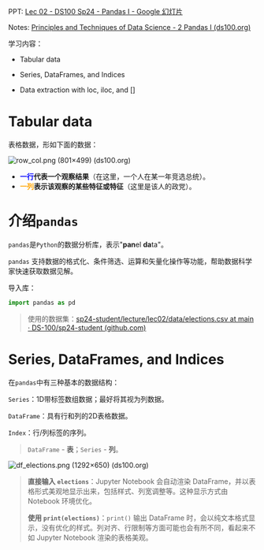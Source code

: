 PPT: [Lec 02 - DS100 Sp24 - Pandas I - Google 幻灯片](https://docs.google.com/presentation/d/1-89bVbLcggrPuTfYAt6OveeLqvw_0UH51ULKBFBulHg/edit#slide=id.SLIDES_API2090287008_0)

Notes: [Principles and Techniques of Data Science - 2 Pandas I (ds100.org)](https://ds100.org/course-notes/pandas_1/pandas_1.html)

学习内容：

- Tabular data
- Series, DataFrames, and Indices

- Data extraction with loc, iloc, and []

# Tabular data

表格数据，形如下面的数据：

![row_col.png (801×499) (ds100.org)](https://ds100.org/course-notes/pandas_1/images/row_col.png)

- **<span style="color:blue">一行</span>代表一个观察结果**（在这里，一个人在某一年竞选总统）。
- **<span style="color:orange">一列</span>表示该观察的某些特征或特征**（这里是该人的政党）。

# 介绍`pandas`

`pandas`是`Python`的数据分析库，表示"**pan**el **da**ta"。

`pandas` 支持数据的格式化、条件筛选、运算和矢量化操作等功能，帮助数据科学家快速获取数据见解。

导入库：

```python
import pandas as pd
```



> 使用的数据集：[sp24-student/lecture/lec02/data/elections.csv at main · DS-100/sp24-student (github.com)](https://github.com/DS-100/sp24-student/blob/main/lecture/lec02/data/elections.csv)

# Series, DataFrames, and Indices

在`pandas`中有三种基本的数据结构：

`Series`：1D带标签数组数据；最好将其视为列数据。

`DataFrame`：具有行和列的2D表格数据。

`Index`：行/列标签的序列。

> `DataFrame` - **表**；`Series` - **列**。

![df_elections.png (1292×650) (ds100.org)](https://ds100.org/course-notes/pandas_1/images/df_elections.png)

> **直接输入 `elections`**：Jupyter Notebook 会自动渲染 DataFrame，并以表格形式美观地显示出来，包括样式、列宽调整等。这种显示方式由 Notebook 环境优化。
>
> **使用 `print(elections)`**：`print()` 输出 DataFrame 时，会以纯文本格式显示，没有优化的样式。列对齐、行限制等方面可能也会有所不同，看起来不如 Jupyter Notebook 渲染的表格美观。